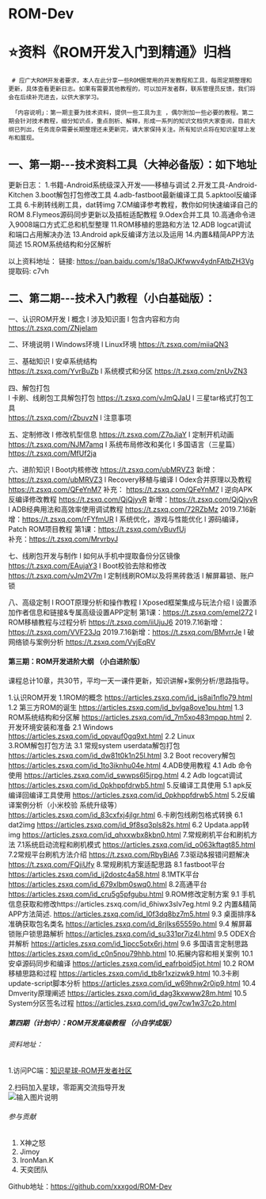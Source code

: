 # ROM-Dev

# ⭐资料《ROM开发入门到精通》归档

     # 应广大ROM开发者要求，本人在此分享一些ROM圈常用的开发教程和工具，每周定期整理和更新，具体查看更新日志。如果有需要其他教程的，可以加开发者群，联系管理员反馈，我们将会在后续补充进去，以供大家学习。
```
 「内容说明」：第一期主要为技术资料，提供一些工具为主 ，偶尔附加一些必要的教程。第二期会针对技术教程，细分知识点，重点剖析、解释，形成一系列的知识文档供大家查阅，目前大纲已列出，任务庞杂需要长期整理还未更新完，请大家保持关注。所有知识点将在知识星球上发布和展现。
```

## 一、第一期---技术资料工具（大神必备版）：如下地址

更新日志：
1.书籍-Android系统级深入开发——移植与调试
2.开发工具-Android-Kitchen
3.boot解包打包修改工具
4.adb-fastboot最新编译工具
5.apktool反编译工具
6.卡刷转线刷工具，dat转img
7.CM编译参考教程，教你如何快速编译自己的ROM 
8.Flymeos源码同步更新以及插桩适配教程
9.Odex合并工具
10.高通命令进入9008端口方式汇总和机型整理
11.ROM移植的思路和方法
12.ADB logcat调试和端口占用解决办法
13.Android apk反编译方法以及运用
14.内置&精简APP方法简述
15.ROM系统结构和分区解析

以上资料地址：
链接: https://pan.baidu.com/s/18aOJKfwwv4ydnFAtbZH3Vg 提取码: c7vh 

## 二、第二期---技术入门教程（小白基础版）：

一、认识ROM开发
l 概念
l 涉及知识面
l 包含内容和方向
 https://t.zsxq.com/ZNjeIam

二、环境说明 
l Windows环境
l Linux环境
https://t.zsxq.com/miiaQN3

三、基础知识
l 安卓系统结构  
https://t.zsxq.com/YvrBuZb
l 系统模式和分区 
https://t.zsxq.com/znUvZN3


四、解包打包  
l 卡刷、线刷包工具解包打包 
https://t.zsxq.com/vJmQJaU
l 三星tar格式打包工具  
https://t.zsxq.com/rZbuvzN
l 注意事项


五、定制修改
l 修改机型信息 
https://t.zsxq.com/Z7qJiaY
l 定制开机动画 
https://t.zsxq.com/NJM7amq
l 系统布局修改和美化
l 多国语言（三星篇） 
https://t.zsxq.com/MfUf2ja

六、进阶知识
l Boot内核修改 
https://t.zsxq.com/ubMRVZ3
新增：https://t.zsxq.com/ubMRVZ3
l Recovery移植与编译
l Odex合并原理以及教程
https://t.zsxq.com/QFeYnM7
补充：
https://t.zsxq.com/QFeYnM7
l 逆向APK反编译修改教程 
https://t.zsxq.com/QjQjyvR
新增：https://t.zsxq.com/QjQjyvR
l ADB经典用法和高效率使用调试教程
https://t.zsxq.com/72RZbMz
2019.7.16新增：https://t.zsxq.com/rFYfmUR
l 系统优化，游戏与性能优化
l 源码编译，Patch ROM项目教程 
第1课：https://t.zsxq.com/vBuvfUj  
补充：https://t.zsxq.com/MrvrbyJ

七、线刷包开发与制作
l 如何从手机中提取备份分区镜像 
https://t.zsxq.com/EAujaY3
l Boot校验去除和修改 
https://t.zsxq.com/vJm2V7m
l 定制线刷ROM以及将黑砖救活
l 解屏幕锁、账户锁


八、高级定制
l ROOT原理分析和操作教程
l Xposed框架集成与玩法介绍
l 设置添加作者信息和链接&专属高级设置APP定制 
第1课：https://t.zsxq.com/emeI272
l ROM移植教程与过程分析 
https://t.zsxq.com/iiUjuJ6
2019.7.16新增：https://t.zsxq.com/VVF23Jq
2019.7.16新增：https://t.zsxq.com/BMvrrJe
l 破网络锁与案例分析 
https://t.zsxq.com/VvjEqRV

#### 第三期：ROM开发进阶大纲 （小白进阶版）

课程总计10章，共30节，平均一天一课件更新，知识讲解+案例分析/思路指导。

1.认识ROM开发
1.1ROM的概念  https://articles.zsxq.com/id_js8ai1nflo79.html
1.2 第三方ROM的诞生  https://articles.zsxq.com/id_bvlga8ove1pu.html
1.3 ROM系统结构和分区解 https://articles.zsxq.com/id_7m5xo483mpqp.html
2.开发环境安装和准备
2.1  Windows    https://articles.zsxq.com/id_opvauf0gq9xt.html
2.2  Linux    
3.ROM解包打包方法
3.1 常规system userdata解包打包  https://articles.zsxq.com/id_dw81t0k1n25l.html
3.2  Boot recovery解包  https://articles.zsxq.com/id_1to3iknhu04e.html
4.ADB使用教程
4.1  Adb 命令使用  https://articles.zsxq.com/id_swwps6l5jrpg.html
4.2  Adb logcat调试 https://articles.zsxq.com/id_0pkhppfdrwb5.html
5.反编译工具使用
5.1  apk反编译回编译工具使用   https://articles.zsxq.com/id_0pkhppfdrwb5.html
5.2反编译案例分析（小米校验 系统升级等） https://articles.zsxq.com/id_83cxfxj4jlgr.html
6.卡刷包线刷包格式转换
6.1 dat2img https://articles.zsxq.com/id_9f8sq3pls82s.html
6.2 Updata.app转img https://articles.zsxq.com/id_qhxxwbx8kbn0.html
7.常规刷机平台和刷机方法
7.1系统启动流程和刷机模式 https://articles.zsxq.com/id_o063kftagt85.html
7.2常规平台刷机方法介绍 https://t.zsxq.com/RbyBiA6
7.3驱动&报错问题解决 https://t.zsxq.com/FQjiUfy
8.常规刷机方案适配思路
8.1 fastboot平台 https://articles.zsxq.com/id_ij2dostc4a58.html
8.1MTK平台 https://articles.zsxq.com/id_679xlbm0swq0.html
8.2高通平台 https://articles.zsxq.com/id_cru5g5pfgubu.html
9.ROM修改定制方案
9.1 手机信息获取和修改https://articles.zsxq.com/id_6hiwx3slv7eg.html
9.2 内置&精简APP方法简述. https://articles.zsxq.com/id_l0f3dq8bz7m5.html
9.3 桌面排序&准确获取包名类名 https://articles.zsxq.com/id_8rjlks65559o.html
9.4 解屏幕锁账户锁思路解析 https://articles.zsxq.com/id_su331pr7iz4l.html
9.5  ODEX合并解析 https://articles.zsxq.com/id_1ipcc5otx6rj.html
9.6 多国语言定制思路 https://articles.zsxq.com/id_c0n5nou79hhb.html	
10.拓展内容和相关案例
10.1安卓源码同步和编译 https://articles.zsxq.com/id_eafrboid5jot.html
10.2 ROM移植思路和过程 https://articles.zsxq.com/id_tb8r1xzizwk9.html
10.3卡刷update-script脚本分析 https://articles.zsxq.com/id_w69hnw2r0ip9.html
10.4 Dmverity原理阐述 
 https://articles.zsxq.com/id_dag3kxwww28m.html
10.5 System分区签名过程 
https://articles.zsxq.com/id_gw7cw1w37c2p.html 
​                                     

##### 第四期（计划中）：ROM开发高级教程 （小白学成版）



###### 资料地址：

1.访问PC端：[知识星球-ROM开发者社区](https://wx.zsxq.com/dweb2/index/group/454122251458)

2.扫码加入星球，零距离交流指导开发<br/>
![输入图片说明](https://images.gitee.com/uploads/images/2019/0907/153629_70d32aa7_5220892.jpeg "在这里输入图片标题")


###### 参与贡献

1. X神之怒
2. Jimoy
3. IronMan.K
4. 天奕团队

Github地址：https://github.com/xxxgod/ROM-Dev
